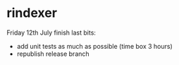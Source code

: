 # rindexer

Friday 12th July finish last bits:
- add unit tests as much as possible (time box 3 hours)
- republish release branch
